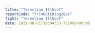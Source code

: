 ```yaml
---
title: "Terestian Illhoof"
reportCode: "7rC4GqTLR3pgZQxc"
fight: "Terestian Illhoof"
date: 2021-08-01T19:04:53.731000+00:00
---
```

